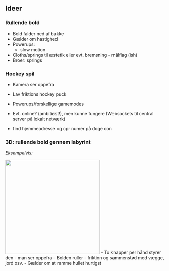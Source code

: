 ## Ideer
### Rullende bold
- Bold falder ned af bakke 
- Gælder om hastighed 
- Powerups:
   - slow motion
- Cloths/springs til æstetik eller evt. bremsning - målflag (ish)
- Broer: springs 

### Hockey spil
- Kamera ser oppefra
- Lav friktions hockey puck
- Powerups/forskellige gamemodes
- Evt. online? (ambitiøst!), men kunne fungere (Websockets til central server på lokalt netværk)

- find hjemmeadresse og cpr numer på doge con

### 3D: rullende bold gennem labyrint
*Eksempelvis:*

<img src="https://i.pinimg.com/originals/e8/1b/b3/e81bb35efd3371f1626e28c566f859dc.jpg" style="width: 300px">
- To knapper per hånd styrer den - man ser oppefra
- Bolden ruller - friktion og sammenstød med vægge, jord osv.
- Gælder om at ramme hullet hurtigst
